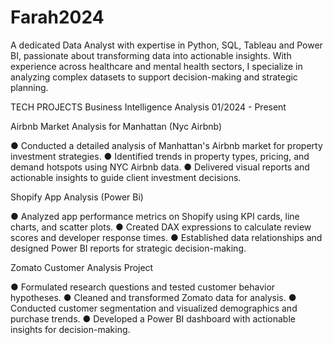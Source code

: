 # Farah2024
A dedicated Data Analyst with expertise in Python, SQL, Tableau and Power BI, passionate about
transforming data into actionable insights. With experience across healthcare and mental health
sectors, I specialize in analyzing complex datasets to support decision-making and strategic
planning.

TECH PROJECTS
Business Intelligence Analysis 01/2024 - Present

Airbnb Market Analysis for
Manhattan (Nyc Airbnb)

● Conducted a detailed analysis of Manhattan's Airbnb market for property
investment strategies.
● Identified trends in property types, pricing, and demand hotspots using NYC
Airbnb data.
● Delivered visual reports and actionable insights to guide client investment decisions.


Shopify App Analysis
(Power Bi)

● Analyzed app performance metrics on Shopify using KPI cards, line charts, and
scatter plots.
● Created DAX expressions to calculate review scores and developer response
times.
● Established data relationships and designed Power BI reports for strategic decision-making.


Zomato Customer Analysis Project

● Formulated research questions and tested customer behavior hypotheses.
● Cleaned and transformed Zomato data for analysis.
● Conducted customer segmentation and visualized demographics and purchase trends.
● Developed a Power BI dashboard with actionable insights for decision-making.

